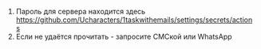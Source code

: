 1) Пароль для сервера находится здесь https://github.com/Ucharacters/1taskwithemails/settings/secrets/actions
2) Если не удаётся прочитать - запросите СМСкой или WhatsApp
